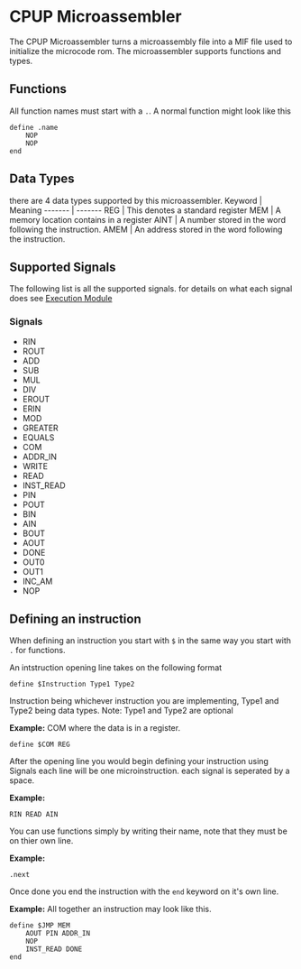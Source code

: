 # CPUP Microassembler

The CPUP Microassembler turns a microassembly file into a MIF file used to initialize the microcode rom.
The microassembler supports functions and types. 

## Functions
All function names must start with a `.`. A normal function might look like this

    define .name
	    NOP
	    NOP
	end

## Data Types
there are 4 data types supported by this microassembler.
Keyword | Meaning
------- | -------
REG | This denotes a standard register
MEM | A memory location contains in a register
AINT | A number stored in the word following the instruction.
AMEM | An address stored in the word following the instruction.

## Supported Signals
The following list is all the supported signals. for details on what each signal does see [Execution Module](https://github.com/JoshuaBowerman/CPUP/blob/main/execution.md)
### Signals
- RIN
- ROUT
- ADD
- SUB
- MUL
- DIV
- EROUT
- ERIN
- MOD
- GREATER
- EQUALS
- COM
- ADDR_IN
- WRITE
- READ
- INST_READ
- PIN
- POUT
- BIN
- AIN
- BOUT
- AOUT
- DONE
- OUT0
- OUT1
- INC_AM
- NOP

## Defining an instruction
When defining an instruction you start with `$` in the same way you start with `.` for functions.

An intstruction opening line takes on the following format

`define $Instruction Type1 Type2`

Instruction being whichever instruction you are implementing, Type1 and Type2 being data types.
Note: Type1 and Type2 are optional

**Example:** COM where the data is in a register.

`define $COM REG`

After the opening line you would begin defining your instruction using Signals
each line will be one microinstruction. each signal is seperated by a space.

**Example:**

`RIN READ AIN`

You can use functions simply by writing their name, note that they must be on thier own line.

**Example:**

`.next`

Once done you end the instruction with the `end` keyword on it's own line.

**Example:**
All together an instruction may look like this.

    define $JMP MEM
	    AOUT PIN ADDR_IN
	    NOP
	    INST_READ DONE
	end


